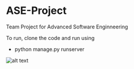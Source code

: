 # ASE-Project
Team Project for Advanced Software Enginneering

To run, clone the code and run using 
- python manage.py runserver

![alt text](https://raw.githubusercontent.com/jamshed994/ASE-Project/master/landging_page.png)

